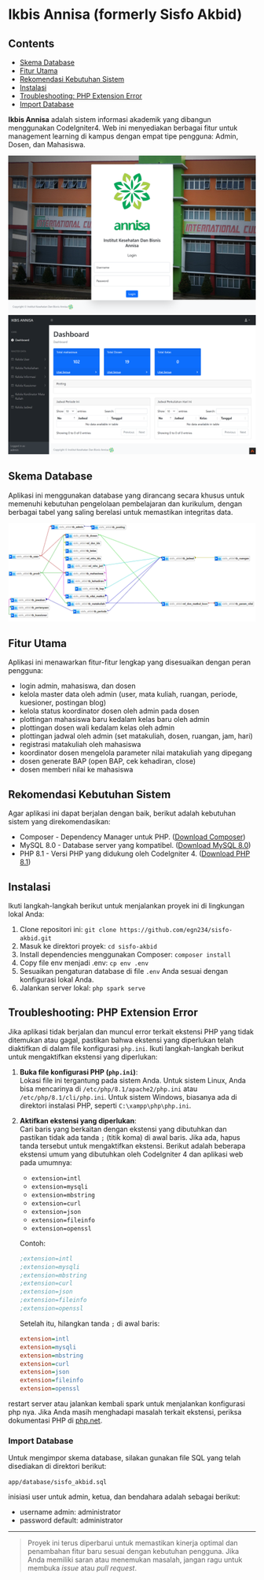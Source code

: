 # Ikbis Annisa (formerly Sisfo Akbid)

## Contents
- [Skema Database](#skema-database)
- [Fitur Utama](#fitur-utama)
- [Rekomendasi Kebutuhan Sistem](#rekomendasi-kebutuhan-sistem)
- [Instalasi](#instalasi)
- [Troubleshooting: PHP Extension Error](#troubleshooting-php-extension-error)
- [Import Database](#import-database)

**Ikbis Annisa** adalah sistem informasi akademik yang dibangun menggunakan CodeIgniter4. Web ini menyediakan berbagai fitur untuk management learning di kampus dengan empat tipe pengguna: Admin, Dosen, dan Mahasiswa. 

![Halaman Login](./public/assets/images/docs/login_page.png)
![Dashboard Utama](./public/assets/images/docs/dashboard_admin.png)

## Skema Database
Aplikasi ini menggunakan database yang dirancang secara khusus untuk memenuhi kebutuhan pengelolaan pembelajaran dan kurikulum, dengan berbagai tabel yang saling berelasi untuk memastikan integritas data.

![ERD](./public/assets/images/docs/ERD.png)

## Fitur Utama
Aplikasi ini menawarkan fitur-fitur lengkap yang disesuaikan dengan peran pengguna:
- login admin, mahasiswa, dan dosen
- kelola master data oleh admin (user, mata kuliah, ruangan, periode, kuesioner, postingan blog)
- kelola status koordinator dosen oleh admin pada dosen
- plottingan mahasiswa baru kedalam kelas baru oleh admin
- plottingan dosen wali kedalam kelas oleh admin
- plottingan jadwal oleh admin (set matakuliah, dosen, ruangan, jam, hari)
- registrasi matakuliah oleh mahasiswa
- koordinator dosen mengelola parameter nilai matakuliah yang dipegang
- dosen generate BAP (open BAP, cek kehadiran, close)
- dosen memberi nilai ke mahasiswa

## Rekomendasi Kebutuhan Sistem
Agar aplikasi ini dapat berjalan dengan baik, berikut adalah kebutuhan sistem yang direkomendasikan:

- Composer - Dependency Manager untuk PHP. ([Download Composer](https://getcomposer.org/download/))
- MySQL 8.0 - Database server yang kompatibel. ([Download MySQL 8.0](https://dev.mysql.com/downloads/mysql/8.0.html))
- PHP 8.1 - Versi PHP yang didukung oleh CodeIgniter 4. ([Download PHP 8.1](https://www.php.net/downloads))

## Instalasi
Ikuti langkah-langkah berikut untuk menjalankan proyek ini di lingkungan lokal Anda:

1. Clone repositori ini: `git clone https://github.com/egn234/sisfo-akbid.git`
2. Masuk ke direktori proyek: `cd sisfo-akbid`
3. Install dependencies menggunakan Composer: `composer install`
4. Copy file env menjadi .env: `cp env .env`
5. Sesuaikan pengaturan database di file `.env` Anda sesuai dengan konfigurasi lokal Anda.
6. Jalankan server lokal: `php spark serve`

## Troubleshooting: PHP Extension Error

Jika aplikasi tidak berjalan dan muncul error terkait ekstensi PHP yang tidak ditemukan atau gagal, pastikan bahwa ekstensi yang diperlukan telah diaktifkan di dalam file konfigurasi `php.ini`. Ikuti langkah-langkah berikut untuk mengaktifkan ekstensi yang diperlukan:

1. **Buka file konfigurasi PHP (`php.ini`)**:  
   Lokasi file ini tergantung pada sistem Anda. Untuk sistem Linux, Anda bisa mencarinya di `/etc/php/8.1/apache2/php.ini` atau `/etc/php/8.1/cli/php.ini`. Untuk sistem Windows, biasanya ada di direktori instalasi PHP, seperti `C:\xampp\php\php.ini`.

2. **Aktifkan ekstensi yang diperlukan**:  
   Cari baris yang berkaitan dengan ekstensi yang dibutuhkan dan pastikan tidak ada tanda `;` (titik koma) di awal baris. Jika ada, hapus tanda tersebut untuk mengaktifkan ekstensi. Berikut adalah beberapa ekstensi umum yang dibutuhkan oleh CodeIgniter 4 dan aplikasi web pada umumnya:

   - `extension=intl`
   - `extension=mysqli`
   - `extension=mbstring`
   - `extension=curl`
   - `extension=json`
   - `extension=fileinfo`
   - `extension=openssl`
   
   Contoh:
   ```ini
   ;extension=intl
   ;extension=mysqli
   ;extension=mbstring
   ;extension=curl
   ;extension=json
   ;extension=fileinfo
   ;extension=openssl
   ```

   Setelah itu, hilangkan tanda `;` di awal baris:
   ```ini
   extension=intl
   extension=mysqli
   extension=mbstring
   extension=curl
   extension=json
   extension=fileinfo
   extension=openssl
   ```
restart server atau jalankan kembali spark untuk menjalankan konfigurasi php nya. Jika Anda masih menghadapi masalah terkait ekstensi, periksa dokumentasi PHP di [php.net](https://www.php.net/manual/en/).

### Import Database
Untuk mengimpor skema database, silakan gunakan file SQL yang telah disediakan di direktori berikut:

`app/database/sisfo_akbid.sql`

inisiasi user untuk admin, ketua, dan bendahara adalah sebagai berikut:
- username admin: administrator
- password default: administrator

---

> Proyek ini terus diperbarui untuk memastikan kinerja optimal dan penambahan fitur baru sesuai dengan kebutuhan pengguna. Jika Anda memiliki saran atau menemukan masalah, jangan ragu untuk membuka *issue* atau *pull request*.
